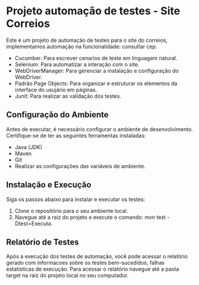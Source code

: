 # Projeto automação de testes - Site Correios

Este é um projeto de automação de testes para o site do correios, implementamos automação na funcionalidade: consultar cep.

- Cucumber: Para escrever cenarios de teste em linguagem natural.
- Selenium: Para automatizar a interação com o site.
- WebDriverManager: Para gerenciar a instalação e configuração do WebDriver.
- Padrão Page Objects: Para organizar e estruturar os elementos da interface do usujário em páginas.
- Junit: Para realizar as validação dos testes.

## Configuração do Ambiente 

Antes de executar, é necessário configurar o ambiente de desenvolvimento. Certifique-se de ter as seguintes ferramentas instaladas: 

- Java (JDK)
- Maven
- Git
- Realizar as configurações das variáveis de ambiente.

## Instalação e Execução 

Siga os passos abaixo para instalar e executar os testes: 

1. Clone o repositório para o seu ambiente local. 
2. Navegue até a raiz do projeto e execute o comando: mvn test -Dtest=Executa.

## Relatório de Testes

Após a execução dos testes de automação, você pode acessar o relatório gerado com informacoes sobre os testes bem-sucedidos, falhas estatísticas de execução.
Para acessar o relatório navegue até a pasta target na raiz do projeto local no seu computador.
 
